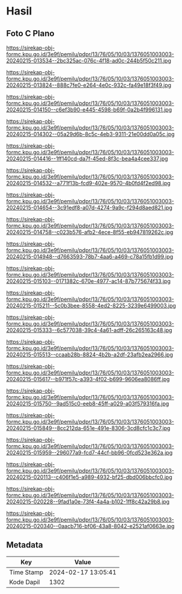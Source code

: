 # Hasil

## Foto C Plano

https://sirekap-obj-formc.kpu.go.id/3e9f/pemilu/pdpr/13/76/05/10/03/1376051003003-20240215-013534--2bc325ac-076c-4f18-ad0c-244b5f50c211.jpg

https://sirekap-obj-formc.kpu.go.id/3e9f/pemilu/pdpr/13/76/05/10/03/1376051003003-20240215-013824--888c7fe0-e264-4e0c-932c-fa49e18f3f49.jpg

https://sirekap-obj-formc.kpu.go.id/3e9f/pemilu/pdpr/13/76/05/10/03/1376051003003-20240215-014150--c6ef3b90-e445-4598-b69f-0a2b4f996131.jpg

https://sirekap-obj-formc.kpu.go.id/3e9f/pemilu/pdpr/13/76/05/10/03/1376051003003-20240215-014302--05a29d6b-8c5c-4eb3-9311-21e00dd0a05c.jpg

https://sirekap-obj-formc.kpu.go.id/3e9f/pemilu/pdpr/13/76/05/10/03/1376051003003-20240215-014416--1ff140cd-da7f-45ed-8f3c-bea4a4cee337.jpg

https://sirekap-obj-formc.kpu.go.id/3e9f/pemilu/pdpr/13/76/05/10/03/1376051003003-20240215-014532--a771f13b-fcd9-402e-9570-4b0fd4f2ed98.jpg

https://sirekap-obj-formc.kpu.go.id/3e9f/pemilu/pdpr/13/76/05/10/03/1376051003003-20240215-014654--3c91edf8-a07d-4274-9a9c-f294d8aed821.jpg

https://sirekap-obj-formc.kpu.go.id/3e9f/pemilu/pdpr/13/76/05/10/03/1376051003003-20240215-014758--c023b576-afb2-4ece-8f55-eb947819262c.jpg

https://sirekap-obj-formc.kpu.go.id/3e9f/pemilu/pdpr/13/76/05/10/03/1376051003003-20240215-014948--d7663593-78b7-4aa6-a469-c78a15fb1d99.jpg

https://sirekap-obj-formc.kpu.go.id/3e9f/pemilu/pdpr/13/76/05/10/03/1376051003003-20240215-015103--0171382c-670e-4977-ac14-87b775674f33.jpg

https://sirekap-obj-formc.kpu.go.id/3e9f/pemilu/pdpr/13/76/05/10/03/1376051003003-20240215-015211--5c0b3bee-8558-4ed2-8225-3239e6499003.jpg

https://sirekap-obj-formc.kpu.go.id/3e9f/pemilu/pdpr/13/76/05/10/03/1376051003003-20240215-015333--6c577038-39c4-4a61-adff-26c265163c48.jpg

https://sirekap-obj-formc.kpu.go.id/3e9f/pemilu/pdpr/13/76/05/10/03/1376051003003-20240215-015513--ccaab28b-8824-4b2b-a2df-23afb2ea2966.jpg

https://sirekap-obj-formc.kpu.go.id/3e9f/pemilu/pdpr/13/76/05/10/03/1376051003003-20240215-015617--b971f57c-a393-4f02-b699-9606ea8086ff.jpg

https://sirekap-obj-formc.kpu.go.id/3e9f/pemilu/pdpr/13/76/05/10/03/1376051003003-20240215-015750--9ad515c0-eeb8-45ff-a029-a03f579316fa.jpg

https://sirekap-obj-formc.kpu.go.id/3e9f/pemilu/pdpr/13/76/05/10/03/1376051003003-20240215-015849--8cc212da-651e-491e-8306-3cd8cfc1c3c7.jpg

https://sirekap-obj-formc.kpu.go.id/3e9f/pemilu/pdpr/13/76/05/10/03/1376051003003-20240215-015959--296077a9-fcd7-44cf-bb96-0fcd523e362a.jpg

https://sirekap-obj-formc.kpu.go.id/3e9f/pemilu/pdpr/13/76/05/10/03/1376051003003-20240215-020113--c406f1e5-a989-4932-bf25-dbd006bbcfc0.jpg

https://sirekap-obj-formc.kpu.go.id/3e9f/pemilu/pdpr/13/76/05/10/03/1376051003003-20240215-020228--9fad1a0e-73f4-4a4a-b102-1ff8c42a29b8.jpg

https://sirekap-obj-formc.kpu.go.id/3e9f/pemilu/pdpr/13/76/05/10/03/1376051003003-20240215-020340--0aacb716-bf06-43a8-8042-e2521af0663e.jpg


## Metadata

| Key        | Value               |
| ---------- | ------------------- |
| Time Stamp | 2024-02-17 13:05:41 |
| Kode Dapil | 1302                |



